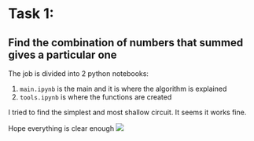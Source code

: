 # Task 1:  
## Find the combination of numbers that summed gives a particular one
The job is divided into 2 python notebooks:
<ol>
  <li> <code>main.ipynb</code> is the main and it is where the algorithm is explained </li>
  <li> <code>tools.ipynb</code> is where the functions are created</li>
</ol>

  
I tried to find the simplest and most shallow circuit. It seems it works fine.

Hope everything is clear enough
<image src="/circuit_tester.png"/>
